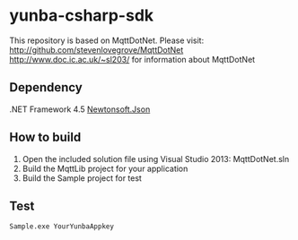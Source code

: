 yunba-csharp-sdk
================

This repository is based on MqttDotNet. Please visit:
http://github.com/stevenlovegrove/MqttDotNet
http://www.doc.ic.ac.uk/~sl203/
for information about MqttDotNet

## Dependency
.NET Framework 4.5
[Newtonsoft.Json][1]

## How to build
1. Open the included solution file using Visual Studio 2013: MqttDotNet.sln
2. Build the MqttLib project for your application
3. Build the Sample project for test

## Test
```
Sample.exe YourYunbaAppkey
```

[1]: https://github.com/yunba/yunba-csharp-sdk/tree/master/packages/Newtonsoft.Json.6.0.4/lib/net45